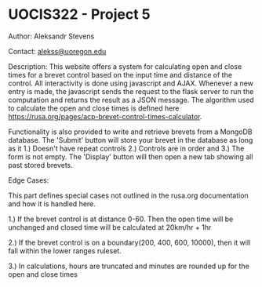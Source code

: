 # UOCIS322 - Project 5 #

Author: Aleksandr Stevens

Contact: alekss@uoregon.edu

Description:
This website offers a system for calculating open and close times for a brevet control based on the input time and distance of the control. 
All interactivity is done using javascript and AJAX. Whenever a new entry is made, the javascript sends the request to the flask server
to run the computation and returns the result as a JSON message. The algorithm used to calculate the open and close times is defined
here https://rusa.org/pages/acp-brevet-control-times-calculator.

Functionality is also provided to write and retrieve brevets from a MongoDB database. The 'Submit' button will store your brevet in the database as long as it 1.) Doesn't have repeat controls 2.) Controls are in order and 3.) The form is not empty. The 'Display' button will then open a new tab showing all past stored brevets.

Edge Cases:

This part defines special cases not outlined in the rusa.org documentation and how it is handled here.

1.) If the brevet control is at distance 0-60. Then the open time will be unchanged and closed time will be calculated at 20km/hr + 1hr 

2.) If the brevet control is on a boundary(200, 400, 600, 10000), then it will fall within the lower ranges ruleset.

3.) In calculations, hours are truncated and minutes are rounded up for the open and close times 
